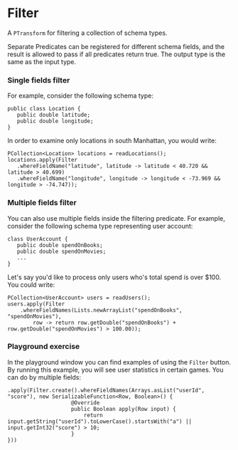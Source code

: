 <!--
Licensed under the Apache License, Version 2.0 (the "License");
you may not use this file except in compliance with the License.
You may obtain a copy of the License at

http://www.apache.org/licenses/LICENSE-2.0

Unless required by applicable law or agreed to in writing, software
distributed under the License is distributed on an "AS IS" BASIS,
WITHOUT WARRANTIES OR CONDITIONS OF ANY KIND, either express or implied.
See the License for the specific language governing permissions and
limitations under the License.
-->

# Filter

A `PTransform` for filtering a collection of schema types.

Separate Predicates can be registered for different schema fields, and the result is allowed to pass if all predicates return true. The output type is the same as the input type.

### Single fields filter

For example, consider the following schema type:

```
public class Location {
   public double latitude;
   public double longitude;
}
```

In order to examine only locations in south Manhattan, you would write:

```
PCollection<Location> locations = readLocations();
locations.apply(Filter
   .whereFieldName("latitude", latitude -> latitude < 40.720 && latitude > 40.699)
   .whereFieldName("longitude", longitude -> longitude < -73.969 && longitude > -74.747));
```

### Multiple fields filter

You can also use multiple fields inside the filtering predicate. For example, consider the following schema type representing user account:

```
class UserAccount {
   public double spendOnBooks;
   public double spendOnMovies;
   ...
}
```

Let's say you'd like to process only users who's total spend is over $100. You could write:

```
PCollection<UserAccount> users = readUsers();
users.apply(Filter
    .whereFieldNames(Lists.newArrayList("spendOnBooks", "spendOnMovies"),
        row -> return row.getDouble("spendOnBooks") + row.getDouble("spendOnMovies") > 100.00));
```

### Playground exercise

In the playground window you can find examples of using the `Filter` button. 
By running this example, you will see user statistics in certain games. 
You can do by multiple fields:
```
.apply(Filter.create().whereFieldNames(Arrays.asList("userId", "score"), new SerializableFunction<Row, Boolean>() {
                    @Override
                    public Boolean apply(Row input) {
                        return input.getString("userId").toLowerCase().startsWith("a") || input.getInt32("score") > 10;
                    }
}))
```